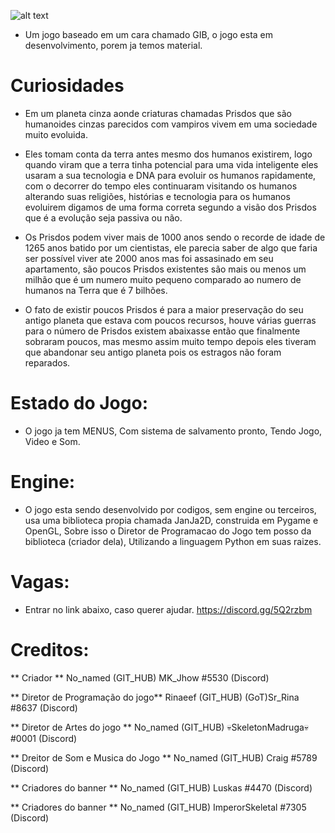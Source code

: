 ![alt text](https://github.com/rinaeef/Prisdos/blob/master/arts/banner_luskas.png)

- Um jogo baseado em um cara chamado GIB, o jogo esta em desenvolvimento, porem ja temos material.

# Curiosidades
- Em um planeta cinza aonde 
criaturas chamadas Prisdos que são humanoides cinzas parecidos 
com vampiros vivem em uma sociedade muito evoluida.

- Eles tomam conta da terra antes mesmo dos humanos existirem, logo
quando viram que a terra tinha potencial para uma vida inteligente
eles usaram a sua tecnologia e DNA para evoluir os humanos
rapidamente, com o decorrer do tempo eles continuaram visitando 
os humanos alterando suas religiões, histórias e tecnologia
para os humanos evoluirem digamos de uma forma correta segundo
a visão dos Prisdos que é a evolução seja passiva ou não.

- Os Prisdos podem viver mais de 1000 anos sendo o recorde de
idade de 1265 anos batido por um cientistas, ele parecia saber de
algo que faria ser possível viver ate 2000 anos mas foi assasinado
em seu apartamento, são poucos Prisdos existentes são mais ou 
menos um milhão que é um numero muito pequeno comparado
ao numero de humanos na Terra que é 7 bilhões.

- O fato de existir poucos Prisdos é para a maior preservação do seu
antigo planeta que estava com poucos recursos, houve várias guerras
para o número de Prisdos existem abaixasse então que finalmente
sobraram poucos, mas mesmo assim muito tempo depois eles tiveram
que abandonar seu antigo planeta pois os estragos não foram reparados.

# Estado do Jogo:
- O jogo ja tem MENUS, Com sistema de salvamento pronto, Tendo Jogo, Video e Som.

# Engine:
- O jogo esta sendo desenvolvido por codigos, sem engine ou terceiros, usa uma biblioteca propia chamada JanJa2D,
construida em Pygame e OpenGL, Sobre isso o Diretor de Programacao do Jogo tem posso da biblioteca (criador dela),
Utilizando a linguagem Python em suas raizes.

# Vagas:
- Entrar no link abaixo, caso querer ajudar.
https://discord.gg/5Q2rzbm

# Creditos:
** Criador **
No_named (GIT_HUB)
MK_Jhow #5530 (Discord)

** Diretor de Programação do jogo**
Rinaeef (GIT_HUB)
(GoT)Sr_Rina #8637 (Discord)

** Diretor de Artes do jogo **
No_named (GIT_HUB)
💀SkeletonMadruga💀#0001 (Discord)

** Dreitor de Som e Musica do Jogo **
No_named (GIT_HUB)
Craig #5789 (Discord)

** Criadores do banner ** 
No_named (GIT_HUB)
Luskas #4470 (Discord)

** Criadores do banner ** 
No_named (GIT_HUB)
ImperorSkeletal #7305 (Discord)
